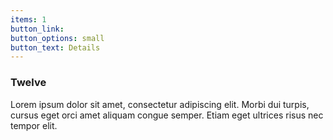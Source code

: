 ```yaml
---
items: 1
button_link:
button_options: small
button_text: Details
---
```


<span class="icon solid style2 major fa-leaf"></span>

### Twelve

Lorem ipsum dolor sit amet, consectetur adipiscing elit. Morbi dui turpis, cursus eget orci amet aliquam congue semper. Etiam eget ultrices risus nec tempor elit.